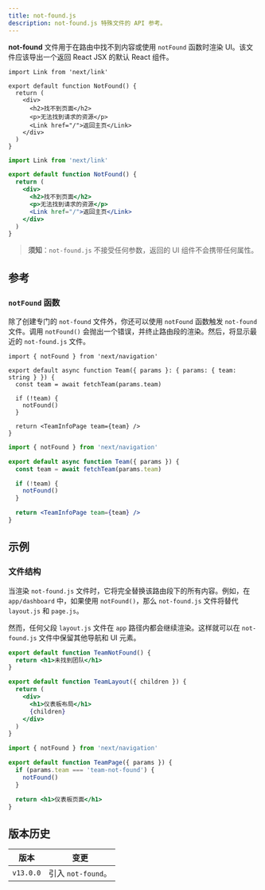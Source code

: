 ```yaml
---
title: not-found.js
description: not-found.js 特殊文件的 API 参考。
---
```


**not-found** 文件用于在路由中找不到内容或使用 `notFound` 函数时渲染 UI。该文件应该导出一个返回 React JSX 的默认 React 组件。

```tsx switcher
import Link from 'next/link'

export default function NotFound() {
  return (
    <div>
      <h2>找不到页面</h2>
      <p>无法找到请求的资源</p>
      <Link href="/">返回主页</Link>
    </div>
  )
}
```

```jsx switcher
import Link from 'next/link'

export default function NotFound() {
  return (
    <div>
      <h2>找不到页面</h2>
      <p>无法找到请求的资源</p>
      <Link href="/">返回主页</Link>
    </div>
  )
}
```

> **须知**：`not-found.js` 不接受任何参数，返回的 UI 组件不会携带任何属性。

## 参考

### `notFound` 函数

除了创建专门的 `not-found` 文件外，你还可以使用 `notFound` 函数触发 `not-found` 文件。调用 `notFound()` 会抛出一个错误，并终止路由段的渲染。然后，将显示最近的 `not-found.js` 文件。

<AppOnly>

```tsx switcher
import { notFound } from 'next/navigation'

export default async function Team({ params }: { params: { team: string } }) {
  const team = await fetchTeam(params.team)

  if (!team) {
    notFound()
  }

  return <TeamInfoPage team={team} />
}
```

```jsx switcher
import { notFound } from 'next/navigation'

export default async function Team({ params }) {
  const team = await fetchTeam(params.team)

  if (!team) {
    notFound()
  }

  return <TeamInfoPage team={team} />
}
```

</AppOnly>

## 示例

### 文件结构

当渲染 `not-found.js` 文件时，它将完全替换该路由段下的所有内容。例如，在 `app/dashboard` 中，如果使用 `notFound()`，那么 `not-found.js` 文件将替代 `layout.js` 和 `page.js`。

然而，任何父段 `layout.js` 文件在 `app` 路径内都会继续渲染。这样就可以在 `not-found.js` 文件中保留其他导航和 UI 元素。

```jsx
export default function TeamNotFound() {
  return <h1>未找到团队</h1>
}
```

```jsx
export default function TeamLayout({ children }) {
  return (
    <div>
      <h1>仪表板布局</h1>
      {children}
    </div>
  )
}
```

```jsx
import { notFound } from 'next/navigation'

export default function TeamPage({ params }) {
  if (params.team === 'team-not-found') {
    notFound()
  }

  return <h1>仪表板页面</h1>
}
```

## 版本历史

| 版本      | 变更               |
| --------- | ------------------ |
| `v13.0.0` | 引入 `not-found`。 |
